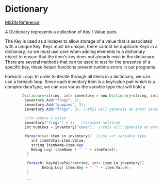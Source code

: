 # Dictionary

[MSDN Reference](https://msdn.microsoft.com/en-us/library/xfhwa508(v=vs.110).aspx)

A Dictionary represents a collection of Key / Value pairs.

The Key is used as a indexer to allow storage of a value that is associated with a unique Key.  Keys must be unique, there cannot be duplicate Keys in a dictionary, so we must use care when adding elements to a dictionary object to ensure that the item's key does not already exist in the dictionary.  There are several methods that can be used to test for the presence of a specific key, these helper functions prevent runtime errors in our programs.




Foreach Loop.  In order to iterate through all items in a dictionary, we can use a foreach loop.  Since each inventory item is a key/value pair which is a complex dataType, we can use var as the variable type that will hold a 

```java
        Dictionary<string, int> inventory = new Dictionary<string, int>();
         inventory.Add("frogs", 2);
         inventory.Add("puppies", 3);
         inventory.Add("frogs", 3); //this will generate an error since the frog key already exists
         
         //to update a value
         inventory["frogs"] = 3;   //bracket notation
         int numCows = inventory["cows"];  //this will generate an error since the key doesn't exist

         foreach(var item in inventory){  //use var variable type
	      	int itemTotal=item.Value;
	      	string itemName=item.Key
	        Debug.Log( itemName + "  " + itemTotal);
	      }  
	      
	      foreach( KeyValuePair<string, int> item in inventory){  
	             Debug.Log( item.Key + "  " + item.Value);
	      }
	      
	      ```
	      
